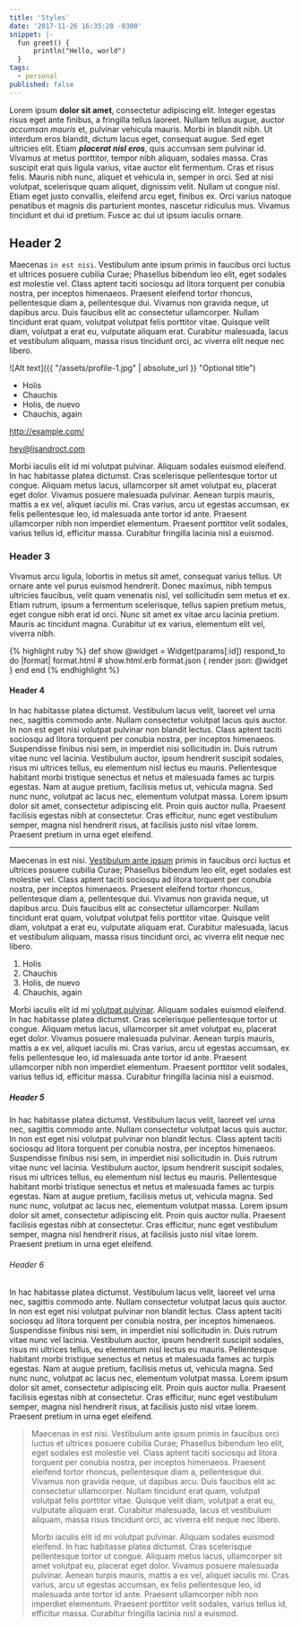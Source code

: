 ```yaml
---
title: 'Styles'
date: '2017-11-26 16:35:28 -0300'
snippet: |-
  fun greet() {
      println("Hello, world")
  }
tags:
  - personal
published: false
---
```

Lorem ipsum **dolor sit amet**, consectetur adipiscing elit. Integer egestas risus eget ante finibus, a fringilla tellus laoreet. Nullam tellus augue, auctor _accumsan mauris_ et, pulvinar vehicula mauris. Morbi in blandit nibh. Ut interdum eros blandit, dictum lacus eget, consequat augue. Sed eget ultricies elit. Etiam **_placerat nisl eros_**, quis accumsan sem pulvinar id. Vivamus at metus porttitor, tempor nibh aliquam, sodales massa. Cras suscipit erat quis ligula varius, vitae auctor elit fermentum. Cras et risus felis. Mauris nibh nunc, aliquet et vehicula in, semper in orci. Sed at nisi volutpat, scelerisque quam aliquet, dignissim velit. Nullam ut congue nisl. Etiam eget justo convallis, eleifend arcu eget, finibus ex. Orci varius natoque penatibus et magnis dis parturient montes, nascetur ridiculus mus. Vivamus tincidunt et dui id pretium. Fusce ac dui ut ipsum iaculis ornare.

<!-- more -->

## Header 2
Maecenas `in est nisi`. Vestibulum ante ipsum primis in faucibus orci luctus et ultrices posuere cubilia Curae; Phasellus bibendum leo elit, eget sodales est molestie vel. Class aptent taciti sociosqu ad litora torquent per conubia nostra, per inceptos himenaeos. Praesent eleifend tortor rhoncus, pellentesque diam a, pellentesque dui. Vivamus non gravida neque, ut dapibus arcu. Duis faucibus elit ac consectetur ullamcorper. Nullam tincidunt erat quam, volutpat volutpat felis porttitor vitae. Quisque velit diam, volutpat a erat eu, vulputate aliquam erat. Curabitur malesuada, lacus et vestibulum aliquam, massa risus tincidunt orci, ac viverra elit neque nec libero.

![Alt text]({{ "/assets/profile-1.jpg" | absolute_url }} "Optional title")

+ Holis
+ Chauchis
+ Holis, de nuevo
+ Chauchis, again

<http://example.com/>

<hey@lisandroct.com>

Morbi iaculis elit id mi volutpat pulvinar. Aliquam sodales euismod eleifend. In hac habitasse platea dictumst. Cras scelerisque pellentesque tortor ut congue. Aliquam metus lacus, ullamcorper sit amet volutpat eu, placerat eget dolor. Vivamus posuere malesuada pulvinar. Aenean turpis mauris, mattis a ex vel, aliquet iaculis mi. Cras varius, arcu ut egestas accumsan, ex felis pellentesque leo, id malesuada ante tortor id ante. Praesent ullamcorper nibh non imperdiet elementum. Praesent porttitor velit sodales, varius tellus id, efficitur massa. Curabitur fringilla lacinia nisl a euismod.

### Header 3
Vivamus arcu ligula, lobortis in metus sit amet, consequat varius tellus. Ut ornare ante vel purus euismod hendrerit. Donec maximus, nibh tempus ultricies faucibus, velit quam venenatis nisl, vel sollicitudin sem metus et ex. Etiam rutrum, ipsum a fermentum scelerisque, tellus sapien pretium metus, eget congue nibh erat id orci. Nunc sit amet ex vitae arcu lacinia pretium. Mauris ac tincidunt magna. Curabitur ut ex varius, elementum elit vel, viverra nibh.

{% highlight ruby %}
def show
  @widget = Widget(params[:id])
  respond_to do |format|
    format.html # show.html.erb
    format.json { render json: @widget }
  end
end
{% endhighlight %}

#### Header 4
In hac habitasse platea dictumst. Vestibulum lacus velit, laoreet vel urna nec, sagittis commodo ante. Nullam consectetur volutpat lacus quis auctor. In non est eget nisi volutpat pulvinar non blandit lectus. Class aptent taciti sociosqu ad litora torquent per conubia nostra, per inceptos himenaeos. Suspendisse finibus nisi sem, in imperdiet nisi sollicitudin in. Duis rutrum vitae nunc vel lacinia. Vestibulum auctor, ipsum hendrerit suscipit sodales, risus mi ultrices tellus, eu elementum nisl lectus eu mauris. Pellentesque habitant morbi tristique senectus et netus et malesuada fames ac turpis egestas. Nam at augue pretium, facilisis metus ut, vehicula magna. Sed nunc nunc, volutpat ac lacus nec, elementum volutpat massa. Lorem ipsum dolor sit amet, consectetur adipiscing elit. Proin quis auctor nulla. Praesent facilisis egestas nibh at consectetur. Cras efficitur, nunc eget vestibulum semper, magna nisl hendrerit risus, at facilisis justo nisl vitae lorem. Praesent pretium in urna eget eleifend.

- - -

Maecenas in est nisi. [Vestibulum ante ipsum](http://example.com/ "Title") primis in faucibus orci luctus et ultrices posuere cubilia Curae; Phasellus bibendum leo elit, eget sodales est molestie vel. Class aptent taciti sociosqu ad litora torquent per conubia nostra, per inceptos himenaeos. Praesent eleifend tortor rhoncus, pellentesque diam a, pellentesque dui. Vivamus non gravida neque, ut dapibus arcu. Duis faucibus elit ac consectetur ullamcorper. Nullam tincidunt erat quam, volutpat volutpat felis porttitor vitae. Quisque velit diam, volutpat a erat eu, vulputate aliquam erat. Curabitur malesuada, lacus et vestibulum aliquam, massa risus tincidunt orci, ac viverra elit neque nec libero.

1. Holis
2. Chauchis
3. Holis, de nuevo
4. Chauchis, again

Morbi iaculis elit id mi [volutpat pulvinar](http://example.com/). Aliquam sodales euismod eleifend. In hac habitasse platea dictumst. Cras scelerisque pellentesque tortor ut congue. Aliquam metus lacus, ullamcorper sit amet volutpat eu, placerat eget dolor. Vivamus posuere malesuada pulvinar. Aenean turpis mauris, mattis a ex vel, aliquet iaculis mi. Cras varius, arcu ut egestas accumsan, ex felis pellentesque leo, id malesuada ante tortor id ante. Praesent ullamcorper nibh non imperdiet elementum. Praesent porttitor velit sodales, varius tellus id, efficitur massa. Curabitur fringilla lacinia nisl a euismod.

##### Header 5
In hac habitasse platea dictumst. Vestibulum lacus velit, laoreet vel urna nec, sagittis commodo ante. Nullam consectetur volutpat lacus quis auctor. In non est eget nisi volutpat pulvinar non blandit lectus. Class aptent taciti sociosqu ad litora torquent per conubia nostra, per inceptos himenaeos. Suspendisse finibus nisi sem, in imperdiet nisi sollicitudin in. Duis rutrum vitae nunc vel lacinia. Vestibulum auctor, ipsum hendrerit suscipit sodales, risus mi ultrices tellus, eu elementum nisl lectus eu mauris. Pellentesque habitant morbi tristique senectus et netus et malesuada fames ac turpis egestas. Nam at augue pretium, facilisis metus ut, vehicula magna. Sed nunc nunc, volutpat ac lacus nec, elementum volutpat massa. Lorem ipsum dolor sit amet, consectetur adipiscing elit. Proin quis auctor nulla. Praesent facilisis egestas nibh at consectetur. Cras efficitur, nunc eget vestibulum semper, magna nisl hendrerit risus, at facilisis justo nisl vitae lorem. Praesent pretium in urna eget eleifend.

###### Header 6
In hac habitasse platea dictumst. Vestibulum lacus velit, laoreet vel urna nec, sagittis commodo ante. Nullam consectetur volutpat lacus quis auctor. In non est eget nisi volutpat pulvinar non blandit lectus. Class aptent taciti sociosqu ad litora torquent per conubia nostra, per inceptos himenaeos. Suspendisse finibus nisi sem, in imperdiet nisi sollicitudin in. Duis rutrum vitae nunc vel lacinia. Vestibulum auctor, ipsum hendrerit suscipit sodales, risus mi ultrices tellus, eu elementum nisl lectus eu mauris. Pellentesque habitant morbi tristique senectus et netus et malesuada fames ac turpis egestas. Nam at augue pretium, facilisis metus ut, vehicula magna. Sed nunc nunc, volutpat ac lacus nec, elementum volutpat massa. Lorem ipsum dolor sit amet, consectetur adipiscing elit. Proin quis auctor nulla. Praesent facilisis egestas nibh at consectetur. Cras efficitur, nunc eget vestibulum semper, magna nisl hendrerit risus, at facilisis justo nisl vitae lorem. Praesent pretium in urna eget eleifend.

> Maecenas in est nisi. Vestibulum ante ipsum primis in faucibus orci luctus et ultrices posuere cubilia Curae; Phasellus bibendum leo elit, eget sodales est molestie vel. Class aptent taciti sociosqu ad litora torquent per conubia nostra, per inceptos himenaeos. Praesent eleifend tortor rhoncus, pellentesque diam a, pellentesque dui. Vivamus non gravida neque, ut dapibus arcu. Duis faucibus elit ac consectetur ullamcorper. Nullam tincidunt erat quam, volutpat volutpat felis porttitor vitae. Quisque velit diam, volutpat a erat eu, vulputate aliquam erat. Curabitur malesuada, lacus et vestibulum aliquam, massa risus tincidunt orci, ac viverra elit neque nec libero.
>
> Morbi iaculis elit id mi volutpat pulvinar. Aliquam sodales euismod eleifend. In hac habitasse platea dictumst. Cras scelerisque pellentesque tortor ut congue. Aliquam metus lacus, ullamcorper sit amet volutpat eu, placerat eget dolor. Vivamus posuere malesuada pulvinar. Aenean turpis mauris, mattis a ex vel, aliquet iaculis mi. Cras varius, arcu ut egestas accumsan, ex felis pellentesque leo, id malesuada ante tortor id ante. Praesent ullamcorper nibh non imperdiet elementum. Praesent porttitor velit sodales, varius tellus id, efficitur massa. Curabitur fringilla lacinia nisl a euismod.